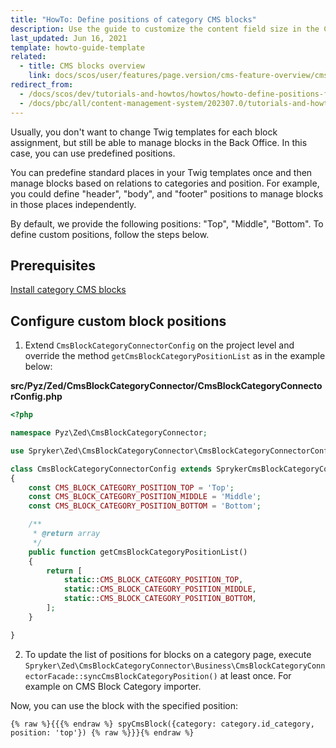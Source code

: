 ```yaml
---
title: "HowTo: Define positions of category CMS blocks"
description: Use the guide to customize the content field size in the CMS module.
last_updated: Jun 16, 2021
template: howto-guide-template
related:
  - title: CMS blocks overview
    link: docs/scos/user/features/page.version/cms-feature-overview/cms-blocks-overview.html
redirect_from:
  - /docs/scos/dev/tutorials-and-howtos/howtos/howto-define-positions-for-category-cms-blocks.html
  - /docs/pbc/all/content-management-system/202307.0/tutorials-and-howtos/howto-define-positions-for-category-cms-blocks.html
---
```



Usually, you don't want to change Twig templates for each block assignment, but still be able to manage blocks in the Back Office. In this case, you can use predefined positions.

You can predefine standard places in your Twig templates once and then manage blocks based on relations to categories and position. For example, you could define "header", "body", and "footer" positions to manage blocks in those places independently.

By default, we provide the following positions: "Top", "Middle", "Bottom". To define custom positions, follow the steps below.


## Prerequisites

[Install category CMS blocks](/docs/scos/dev/technical-enhancement-integration-guides/integrate-category-cms-blocks.html)


## Configure custom block positions

 1. Extend `CmsBlockCategoryConnectorConfig` on the project level and override the method `getCmsBlockCategoryPositionList` as in the example below:

**src/Pyz/Zed/CmsBlockCategoryConnector/CmsBlockCategoryConnectorConfig.php**

```php
<?php

namespace Pyz\Zed\CmsBlockCategoryConnector;

use Spryker\Zed\CmsBlockCategoryConnector\CmsBlockCategoryConnectorConfig as SprykerCmsBlockCategoryConnectorConfig;

class CmsBlockCategoryConnectorConfig extends SprykerCmsBlockCategoryConnectorConfig
{
	const CMS_BLOCK_CATEGORY_POSITION_TOP = 'Top';
	const CMS_BLOCK_CATEGORY_POSITION_MIDDLE = 'Middle';
	const CMS_BLOCK_CATEGORY_POSITION_BOTTOM = 'Bottom';

	/**
     * @return array
     */
    public function getCmsBlockCategoryPositionList()
    {
        return [
            static::CMS_BLOCK_CATEGORY_POSITION_TOP,
            static::CMS_BLOCK_CATEGORY_POSITION_MIDDLE,
            static::CMS_BLOCK_CATEGORY_POSITION_BOTTOM,
        ];
    }

}
```

2. To update the list of positions for blocks on a category page, execute `Spryker\Zed\CmsBlockCategoryConnector\Business\CmsBlockCategoryConnectorFacade::syncCmsBlockCategoryPosition()` at least once. For example on CMS Block Category importer.

Now, you can use the block with the specified position:

```twig
{% raw %}{{{% endraw %} spyCmsBlock({category: category.id_category, position: 'top'}) {% raw %}}}{% endraw %}
```

